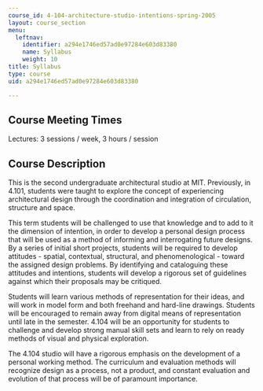 ```yaml
---
course_id: 4-104-architecture-studio-intentions-spring-2005
layout: course_section
menu:
  leftnav:
    identifier: a294e1746ed57ad0e97284e603d83380
    name: Syllabus
    weight: 10
title: Syllabus
type: course
uid: a294e1746ed57ad0e97284e603d83380

---
```


Course Meeting Times
--------------------

Lectures: 3 sessions / week, 3 hours / session

Course Description
------------------

This is the second undergraduate architectural studio at MIT. Previously, in 4.101, students were taught to explore the concept of experiencing architectural design through the coordination and integration of circulation, structure and space.

This term students will be challenged to use that knowledge and to add to it the dimension of intention, in order to develop a personal design process that will be used as a method of informing and interrogating future designs. By a series of initial short projects, students will be required to develop attitudes - spatial, contextual, structural, and phenomenological - toward the assigned design problems. By identifying and cataloguing these attitudes and intentions, students will develop a rigorous set of guidelines against which their proposals may be critiqued.

Students will learn various methods of representation for their ideas, and will work in model form and both freehand and hard-line drawings. Students will be encouraged to remain away from digital means of representation until late in the semester. 4.104 will be an opportunity for students to challenge and develop strong manual skill sets and learn to rely on ready methods of visual and physical exploration.

The 4.104 studio will have a rigorous emphasis on the development of a personal working method. The curriculum and evaluation methods will recognize design as a process, not a product, and constant evaluation and evolution of that process will be of paramount importance.